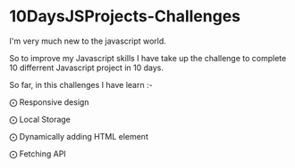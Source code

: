 # 10DaysJSProjects-Challenges

I'm very much new to the javascript world.

So to improve my Javascript skills I have take up the challenge to complete 10 differrent Javascript project in 10 days.

So far, in this challenges I have learn :-

⨀ Responsive design

⨀ Local Storage

⨀ Dynamically adding HTML element

⨀ Fetching API
